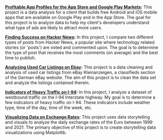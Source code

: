 **[Profitable App Profiles for the App Store and Google Play Markets](https://github.com/autgaard/data-science-misc-projects/blob/f3ea00053acc7beeb06e8f573e80c84666490047/Profitable%20Apps.ipynb):** This project is a data analysis for a client that builds free Android and iOS mobile apps that are available on Google Play and in the App Store. The goal for this project is to analyze data to help my client's developers understand what type of ads are likely to attract more users.

**[Finding Success on Hacker News](https://github.com/autgaard/data-science-misc-projects/blob/d17d3ac994faf79192d71b409aaf209ac30bbb2c/Hacker%20News.ipynb):** In this project, I compare two different types of posts from Hacker News, a popular site where technology related stories (or 'posts') are voted and commented upon. The goal is to determine the type of post that receives the most comments (on average) and the best time to publish.

**[Analyzing Used Car Listings on Ebay](https://github.com/autgaard/data-science-misc-projects/blob/4ebe65506f1c2301d0341f4abbad4d2a835e9f97/Ebay%20Listings.ipynb):** This project is a data cleaning and analysis of used car listings from eBay Kleinanzeigen, a classifieds section of the German eBay website. The aim of this project is to clean the data set and analyze the listings contained therein.

**[Indicators of Heavy Traffic on I-94](https://github.com/autgaard/data-science-misc-projects/blob/c456889cb90da914eb0d86f4a10df08a2f96badf/I-94%20Traffic%20Analysis.ipynb):** In this project, I analyze a dataset of westbound traffic on the I-94 Interstate highway. My goal is to determine a few indicators of heavy traffic on I-94. These indicators include weather type, time of the day, time of the week, etc.

**[Visualizing Data on Exchange Rates]():** This project uses data storytelling and visuals to analyze the daily exchange rates of the Euro between 1999 and 2021. The primary objective of this project is to create storytelling data visualizations using Matplotlib.
